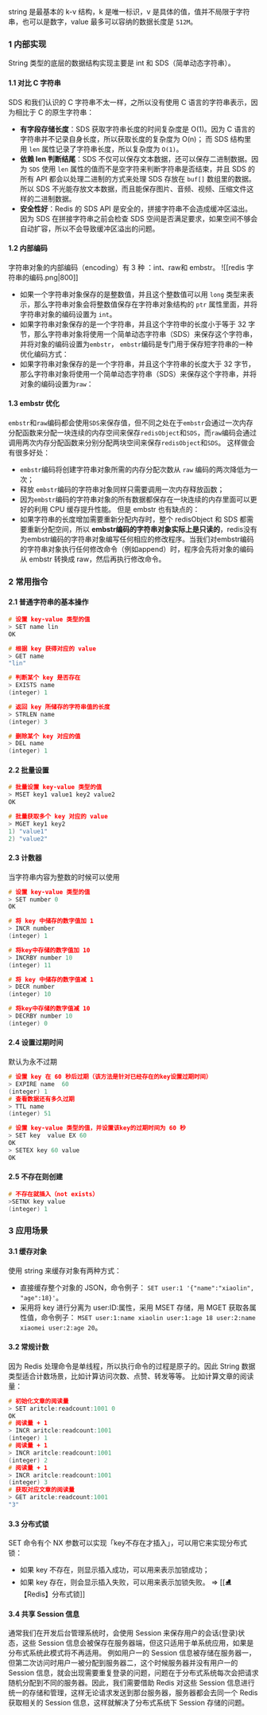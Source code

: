 string 是最基本的 k-v 结构，k 是唯一标识，v 是具体的值，值并不局限于字符串，也可以是数字，value 最多可以容纳的数据长度是 `512M`。
### 1 内部实现
String 类型的底层的数据结构实现主要是 int 和 SDS（简单动态字符串）。
#### 1.1 对比 C 字符串
SDS 和我们认识的 C 字符串不太一样，之所以没有使用 C 语言的字符串表示，因为相比于 C 的原生字符串：
- **有字段存储长度**：SDS 获取字符串长度的时间复杂度是 O(1)。因为 C 语言的字符串并不记录自身长度，所以获取长度的复杂度为 O(n)；
  而 SDS 结构里用 `len` 属性记录了字符串长度，所以复杂度为 `O(1)`。
- **依赖 len 判断结尾**：SDS 不仅可以保存文本数据，还可以保存二进制数据。因为 `SDS` 使用 `len` 属性的值而不是空字符来判断字符串是否结束，并且 SDS 的所有 API 都会以处理二进制的方式来处理 SDS 存放在 `buf[]` 数组里的数据。所以 SDS 不光能存放文本数据，而且能保存图片、音频、视频、压缩文件这样的二进制数据。
- **安全性好**：Redis 的 SDS API 是安全的，拼接字符串不会造成缓冲区溢出。因为 SDS 在拼接字符串之前会检查 SDS 空间是否满足要求，如果空间不够会自动扩容，所以不会导致缓冲区溢出的问题。
#### 1.2 内部编码
字符串对象的内部编码（encoding）有 3 种 ：int、raw和 embstr。
![[redis 字符串的编码.png|800]]
- 如果一个字符串对象保存的是整数值，并且这个整数值可以用 `long` 类型来表示，那么字符串对象会将整数值保存在字符串对象结构的 `ptr` 属性里面，并将字符串对象的编码设置为 `int`。
- 如果字符串对象保存的是一个字符串，并且这个字符申的长度小于等于 32 字节，那么字符串对象将使用一个简单动态字符串（SDS）来保存这个字符串，并将对象的编码设置为`embstr`， `embstr`编码是专门用于保存短字符串的一种优化编码方式：
- 如果字符串对象保存的是一个字符串，并且这个字符串的长度大于 32 字节，那么字符串对象将使用一个简单动态字符串（SDS）来保存这个字符串，并将对象的编码设置为`raw`：
#### 1.3 embstr 优化
`embstr`和`raw`编码都会使用`SDS`来保存值，但不同之处在于`embstr`会通过一次内存分配函数来分配一块连续的内存空间来保存`redisObject`和`SDS`，而`raw`编码会通过调用两次内存分配函数来分别分配两块空间来保存`redisObject`和`SDS`。
这样做会有很多好处：
- `embstr`编码将创建字符串对象所需的内存分配次数从 `raw` 编码的两次降低为一次；
- 释放 `embstr`编码的字符串对象同样只需要调用一次内存释放函数；
- 因为`embstr`编码的字符串对象的所有数据都保存在一块连续的内存里面可以更好的利用 CPU 缓存提升性能。
但是 embstr 也有缺点的：
- 如果字符串的长度增加需要重新分配内存时，整个 redisObject 和 SDS 都需要重新分配空间，所以 **embstr编码的字符串对象实际上是只读的**，redis没有为embstr编码的字符串对象编写任何相应的修改程序。当我们对embstr编码的字符串对象执行任何修改命令（例如append）时，程序会先将对象的编码从 embstr 转换成 raw，然后再执行修改命令。
### 2 常用指令
#### 2.1 普通字符串的基本操作
```c
# 设置 key-value 类型的值
> SET name lin
OK

# 根据 key 获得对应的 value
> GET name
"lin"

# 判断某个 key 是否存在
> EXISTS name
(integer) 1

# 返回 key 所储存的字符串值的长度
> STRLEN name
(integer) 3

# 删除某个 key 对应的值
> DEL name
(integer) 1
```
#### 2.2 批量设置
```c
# 批量设置 key-value 类型的值
> MSET key1 value1 key2 value2 
OK

# 批量获取多个 key 对应的 value
> MGET key1 key2 
1) "value1"
2) "value2"
```
#### 2.3 计数器
当字符串内容为整数的时候可以使用
```c
# 设置 key-value 类型的值
> SET number 0
OK

# 将 key 中储存的数字值加 1
> INCR number
(integer) 1

# 将key中存储的数字值加 10
> INCRBY number 10
(integer) 11

# 将 key 中储存的数字值减 1
> DECR number
(integer) 10

# 将key中存储的数字值减 10
> DECRBY number 10
(integer) 0
```
#### 2.4 设置过期时间
默认为永不过期
```c
# 设置 key 在 60 秒后过期（该方法是针对已经存在的key设置过期时间）
> EXPIRE name  60 
(integer) 1
# 查看数据还有多久过期
> TTL name 
(integer) 51

# 设置 key-value 类型的值，并设置该key的过期时间为 60 秒
> SET key  value EX 60
OK
> SETEX key 60 value
OK
```
#### 2.5 不存在则创建
```c
# 不存在就插入（not exists）
>SETNX key value
(integer) 1
```
### 3 应用场景
#### 3.1 缓存对象
使用 string 来缓存对象有两种方式：
- 直接缓存整个对象的 JSON，命令例子： `SET user:1 '{"name":"xiaolin", "age":18}'`。
- 采用将 key 进行分离为 user:ID:属性，采用 MSET 存储，用 MGET 获取各属性值，命令例子： `MSET user:1:name xiaolin user:1:age 18 user:2:name xiaomei user:2:age 20`。
#### 3.2 常规计数
因为 Redis 处理命令是单线程，所以执行命令的过程是原子的。因此 String 数据类型适合计数场景，比如计算访问次数、点赞、转发等等。
比如计算文章的阅读量：
```c
# 初始化文章的阅读量
> SET aritcle:readcount:1001 0
OK
# 阅读量 + 1
> INCR aritcle:readcount:1001
(integer) 1
# 阅读量 + 1
> INCR aritcle:readcount:1001
(integer) 2
# 阅读量 + 1
> INCR aritcle:readcount:1001
(integer) 3
# 获取对应文章的阅读量
> GET aritcle:readcount:1001
"3"
```
#### 3.3 分布式锁
SET 命令有个 NX 参数可以实现「key不存在才插入」，可以用它来实现分布式锁：
- 如果 key 不存在，则显示插入成功，可以用来表示加锁成功；
- 如果 key 存在，则会显示插入失败，可以用来表示加锁失败。
=> [[⛸️【Redis】分布式锁]]
#### 3.4 共享 Session 信息
通常我们在开发后台管理系统时，会使用 Session 来保存用户的会话(登录)状态，这些 Session 信息会被保存在服务器端，但这只适用于单系统应用，如果是分布式系统此模式将不再适用。
例如用户一的 Session 信息被存储在服务器一，但第二次访问时用户一被分配到服务器二，这个时候服务器并没有用户一的 Session 信息，就会出现需要重复登录的问题，问题在于分布式系统每次会把请求随机分配到不同的服务器。因此，我们需要借助 Redis 对这些 Session 信息进行统一的存储和管理，这样无论请求发送到那台服务器，服务器都会去同一个 Redis 获取相关的 Session 信息，这样就解决了分布式系统下 Session 存储的问题。